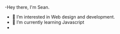 -Hey there, I'm Sean. 
- 👀 I’m interested in Web design and development.
- 🌱 I’m currently learning Javascript
- 

<!---
Cnote6/Cnote6 is a ✨ special ✨ repository because its `README.md` (this file) appears on your GitHub profile.
You can click the Preview link to take a look at your changes.
--->
